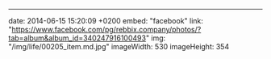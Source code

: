 ---
date: 2014-06-15 15:20:09 +0200
embed: "facebook"
link: "https://www.facebook.com/pg/rebbix.company/photos/?tab=album&album_id=340247916100493"
img: "/img/life/00205_item.md.jpg"
imageWidth: 530
imageHeight: 354
